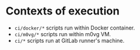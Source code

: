 # Contexts of execution

- `ci/docker/*` scripts run within Docker container.
- `ci/m0vg/*` scripts run within m0vg VM.
- `ci/*` scripts run at GitLab runner's machine.
